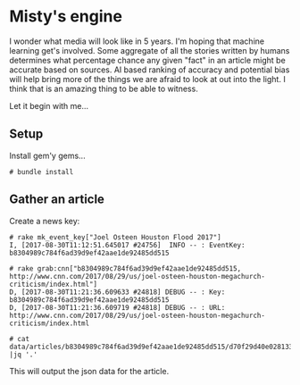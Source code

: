 # Misty's engine

I wonder what media will look like in 5 years. I'm hoping that machine learning get's involved. Some aggregate of all the stories written by humans determines what percentage chance any given "fact" in an article might be accurate based on sources. AI based ranking of accuracy and potential bias will help bring more of the things we are afraid to look at out into the light. I think that is an amazing thing to be able to witness.

Let it begin with me...


## Setup

Install gem'y gems...

```
# bundle install
```

## Gather an article

Create a news key:

```
# rake mk_event_key["Joel Osteen Houston Flood 2017"]
I, [2017-08-30T11:12:51.645017 #24756]  INFO -- : EventKey: b8304989c784f6ad39d9ef42aae1de92485dd515
```

```
# rake grab:cnn["b8304989c784f6ad39d9ef42aae1de92485dd515, http://www.cnn.com/2017/08/29/us/joel-osteen-houston-megachurch-criticism/index.html"]
D, [2017-08-30T11:21:36.609633 #24818] DEBUG -- : Key: b8304989c784f6ad39d9ef42aae1de92485dd515
D, [2017-08-30T11:21:36.609719 #24818] DEBUG -- : URL: http://www.cnn.com/2017/08/29/us/joel-osteen-houston-megachurch-criticism/index.html
```

```
# cat data/articles/b8304989c784f6ad39d9ef42aae1de92485dd515/d70f29d40e028133c712de8ae519036e1ee4444f.json |jq '.'
```

This will output the json data for the article.
